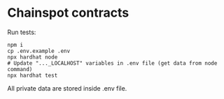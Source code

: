 # Chainspot contracts

Run tests:
```shell
npm i
cp .env.example .env
npx hardhat node
# Update "..._LOCALHOST" variables in .env file (get data from node command)
npx hardhat test
```

All private data are stored inside .env file.  
